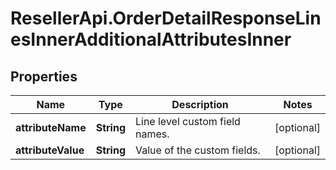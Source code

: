 # ResellerApi.OrderDetailResponseLinesInnerAdditionalAttributesInner

## Properties

Name | Type | Description | Notes
------------ | ------------- | ------------- | -------------
**attributeName** | **String** | Line level custom field names. | [optional] 
**attributeValue** | **String** | Value of the custom fields. | [optional] 


